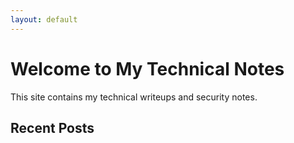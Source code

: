 ```yaml
---
layout: default
---
```


# Welcome to My Technical Notes

This site contains my technical writeups and security notes.

## Recent Posts
